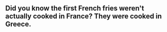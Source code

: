 ## Did you know the first French fries weren't actually cooked in France? They were cooked in Greece.